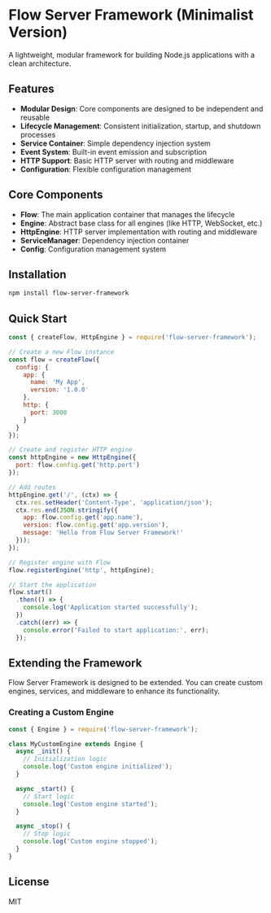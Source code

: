 # Flow Server Framework (Minimalist Version)

A lightweight, modular framework for building Node.js applications with a clean architecture.

## Features

- **Modular Design**: Core components are designed to be independent and reusable
- **Lifecycle Management**: Consistent initialization, startup, and shutdown processes
- **Service Container**: Simple dependency injection system
- **Event System**: Built-in event emission and subscription
- **HTTP Support**: Basic HTTP server with routing and middleware
- **Configuration**: Flexible configuration management

## Core Components

- **Flow**: The main application container that manages the lifecycle
- **Engine**: Abstract base class for all engines (like HTTP, WebSocket, etc.)
- **HttpEngine**: HTTP server implementation with routing and middleware
- **ServiceManager**: Dependency injection container
- **Config**: Configuration management system

## Installation

```bash
npm install flow-server-framework
```

## Quick Start

```javascript
const { createFlow, HttpEngine } = require('flow-server-framework');

// Create a new Flow instance
const flow = createFlow({
  config: {
    app: {
      name: 'My App',
      version: '1.0.0'
    },
    http: {
      port: 3000
    }
  }
});

// Create and register HTTP engine
const httpEngine = new HttpEngine({
  port: flow.config.get('http.port')
});

// Add routes
httpEngine.get('/', (ctx) => {
  ctx.res.setHeader('Content-Type', 'application/json');
  ctx.res.end(JSON.stringify({
    app: flow.config.get('app.name'),
    version: flow.config.get('app.version'),
    message: 'Hello from Flow Server Framework!'
  }));
});

// Register engine with Flow
flow.registerEngine('http', httpEngine);

// Start the application
flow.start()
  .then(() => {
    console.log('Application started successfully');
  })
  .catch((err) => {
    console.error('Failed to start application:', err);
  });
```

## Extending the Framework

Flow Server Framework is designed to be extended. You can create custom engines, services, and middleware to enhance its functionality.

### Creating a Custom Engine

```javascript
const { Engine } = require('flow-server-framework');

class MyCustomEngine extends Engine {
  async _init() {
    // Initialization logic
    console.log('Custom engine initialized');
  }

  async _start() {
    // Start logic
    console.log('Custom engine started');
  }

  async _stop() {
    // Stop logic
    console.log('Custom engine stopped');
  }
}
```

## License

MIT
